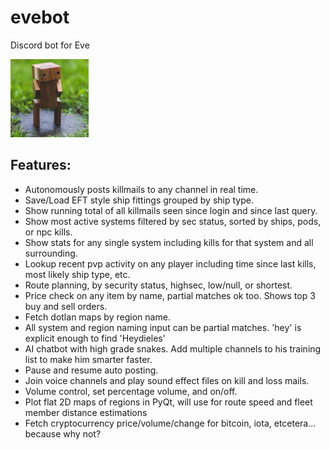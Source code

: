# evebot
Discord bot for Eve

![logo](https://github.com/admica/evebot/blob/master/images/logo.jpg)

## Features:
* Autonomously posts killmails to any channel in real time.
* Save/Load EFT style ship fittings grouped by ship type.
* Show running total of all killmails seen since login and since last query.
* Show most active systems filtered by sec status, sorted by ships, pods, or npc kills.
* Show stats for any single system including kills for that system and all surrounding.
* Lookup recent pvp activity on any player including time since last kills, most likely ship type, etc.
* Route planning, by security status, highsec, low/null, or shortest.
* Price check on any item by name, partial matches ok too. Shows top 3 buy and sell orders.
* Fetch dotlan maps by region name.
* All system and region naming input can be partial matches. 'hey' is explicit enough to find 'Heydieles'
* AI chatbot with high grade snakes. Add multiple channels to his training list to make him smarter faster.
* Pause and resume auto posting.
* Join voice channels and play sound effect files on kill and loss mails.
* Volume control, set percentage volume, and on/off.
* Plot flat 2D maps of regions in PyQt, will use for route speed and fleet member distance estimations
* Fetch cryptocurrency price/volume/change for bitcoin, iota, etcetera... because why not?
